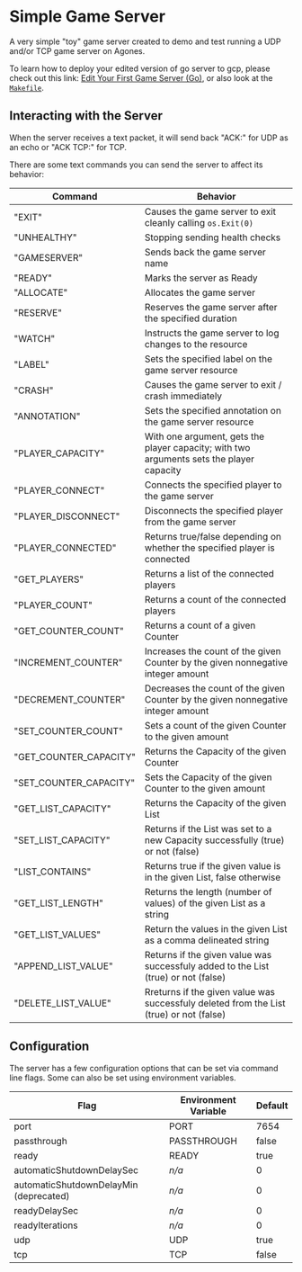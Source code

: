 # Simple Game Server

A very simple "toy" game server created to demo and test running a UDP and/or
TCP game server on Agones.

To learn how to deploy your edited version of go server to gcp, please check
out this link: [Edit Your First Game Server (Go)](https://agones.dev/site/docs/getting-started/edit-first-gameserver-go/),
or also look at the [`Makefile`](./Makefile).

## Interacting with the Server

When the server receives a text packet, it will send back "ACK:<text content>"
for UDP as an echo or "ACK TCP:<text content>" for TCP.

There are some text commands you can send the server to affect its behavior:

| Command                | Behavior                                                                                 |
|------------------------|------------------------------------------------------------------------------------------|
| "EXIT"                 | Causes the game server to exit cleanly calling `os.Exit(0)`                              |
| "UNHEALTHY"            | Stopping sending health checks                                                           |
| "GAMESERVER"           | Sends back the game server name                                                          |
| "READY"                | Marks the server as Ready                                                                |
| "ALLOCATE"             | Allocates the game server                                                                |
| "RESERVE"              | Reserves the game server after the specified duration                                    |
| "WATCH"                | Instructs the game server to log changes to the resource                                 |
| "LABEL"                | Sets the specified label on the game server resource                                     |
| "CRASH"                | Causes the game server to exit / crash immediately                                       |
| "ANNOTATION"           | Sets the specified annotation on the game server resource                                |
| "PLAYER_CAPACITY"      | With one argument, gets the player capacity; with two arguments sets the player capacity |
| "PLAYER_CONNECT"       | Connects the specified player to the game server                                         |
| "PLAYER_DISCONNECT"    | Disconnects the specified player from the game server                                    |
| "PLAYER_CONNECTED"     | Returns true/false depending on whether the specified player is connected                |
| "GET_PLAYERS"          | Returns a list of the connected players                                                  |
| "PLAYER_COUNT"         | Returns a count of the connected players                                                 |
| "GET_COUNTER_COUNT"    | Returns a count of a given Counter                                                       |
| "INCREMENT_COUNTER"    | Increases the count of the given Counter by the given nonnegative integer amount         |
| "DECREMENT_COUNTER"    | Decreases the count of the given Counter by the given nonnegative integer amount         |
| "SET_COUNTER_COUNT"    | Sets a count of the given Counter to the given amount                                    |
| "GET_COUNTER_CAPACITY" | Returns the Capacity of the given Counter                                                |
| "SET_COUNTER_CAPACITY" | Sets the Capacity of the given Counter to the given amount                               |
| "GET_LIST_CAPACITY"    | Returns the Capacity of the given List                                                   |
| "SET_LIST_CAPACITY"    | Returns if the List was set to a new Capacity successfully (true) or not (false)         |
| "LIST_CONTAINS"        | Returns true if the given value is in the given List, false otherwise                    |
| "GET_LIST_LENGTH"      | Returns the length (number of values) of the given List as a string                      |
| "GET_LIST_VALUES"      | Return the values in the given List as a comma delineated string                         |
| "APPEND_LIST_VALUE"    | Returns if the given value was successfuly added to the List (true) or not (false)       |
| "DELETE_LIST_VALUE"    | Rreturns if the given value was successfuly deleted from the List (true) or not (false)  |

## Configuration

The server has a few configuration options that can be set via command line
flags. Some can also be set using environment variables.

| Flag                                   | Environment Variable | Default |
|----------------------------------------|----------------------|---------|
| port                                   | PORT                 | 7654    |
| passthrough                            | PASSTHROUGH          | false   |
| ready                                  | READY                | true    |
| automaticShutdownDelaySec              | _n/a_                | 0       |
| automaticShutdownDelayMin (deprecated) | _n/a_                | 0       |
| readyDelaySec                          | _n/a_                | 0       |
| readyIterations                        | _n/a_                | 0       |
| udp                                    | UDP                  | true    |
| tcp                                    | TCP                  | false   |

